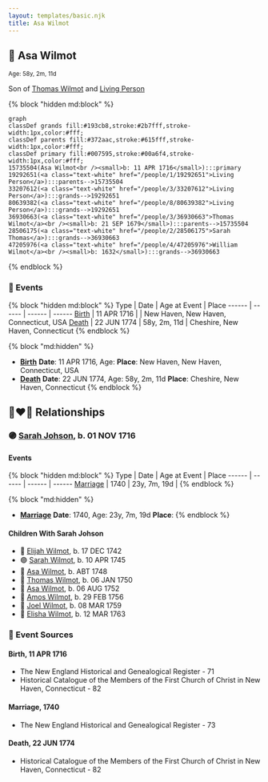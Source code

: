 ```yaml
---
layout: templates/basic.njk
title: Asa Wilmot
---
```

## 🔵 Asa Wilmot
<small>Age: 58y, 2m, 11d</small>

Son of [Thomas Wilmot](/people/3/36930663) and [Living Person](/people/1/19292651)

{% block "hidden md:block" %}
```mermaid
graph
classDef grands fill:#193cb8,stroke:#2b7fff,stroke-width:1px,color:#fff;
classDef parents fill:#372aac,stroke:#615fff,stroke-width:1px,color:#fff;
classDef primary fill:#007595,stroke:#00a6f4,stroke-width:1px,color:#fff;
15735504(Asa Wilmot<br /><small>b: 11 APR 1716</small>):::primary
19292651(<a class="text-white" href="/people/1/19292651">Living Person</a>):::parents-->15735504
33207612(<a class="text-white" href="/people/3/33207612">Living Person</a>):::grands-->19292651
80639382(<a class="text-white" href="/people/8/80639382">Living Person</a>):::grands-->19292651
36930663(<a class="text-white" href="/people/3/36930663">Thomas Wilmot</a><br /><small>b: 21 SEP 1679</small>):::parents-->15735504
28506175(<a class="text-white" href="/people/2/28506175">Sarah Thomas</a>):::grands-->36930663
47205976(<a class="text-white" href="/people/4/47205976">William Wilmot</a><br /><small>b: 1632</small>):::grands-->36930663
```
{% endblock %}

### 📆 Events

{% block "hidden md:block" %}
Type | Date | Age at Event | Place
------ | ------ | ------ | ------
[Birth](#event-event-2) | 11 APR 1716 |  | New Haven, New Haven, Connecticut, USA
[Death](#event-event-3) | 22 JUN 1774 | 58y, 2m, 11d | Cheshire, New Haven, Connecticut
{% endblock %}

{% block "md:hidden" %}
- **[Birth](#event-event-2)**
**Date**: 11 APR 1716, Age:
**Place**: New Haven, New Haven, Connecticut, USA
- **[Death](#event-event-3)**
**Date**: 22 JUN 1774, Age: 58y, 2m, 11d
**Place**: Cheshire, New Haven, Connecticut
{% endblock %}

## 👩‍❤️‍👨 Relationships

### 🟣 [Sarah Johson](/people/4/48968878), b. 01 NOV 1716

#### Events

{% block "hidden md:block" %}
Type | Date | Age at Event | Place
------ | ------ | ------ | ------
[Marriage](#event-family-0-event-0) | 1740 | 23y, 7m, 19d |
{% endblock %}

{% block "md:hidden" %}
- **[Marriage](#event-family-0-event-0)**
**Date**: 1740, Age: 23y, 7m, 19d
**Place**:
{% endblock %}

#### Children With Sarah Johson
* 🔵 [Elijah Wilmot](/people/9/99050066), b. 17 DEC 1742
* 🟣 [Sarah Wilmot](/people/3/33582066), b. 10 APR 1745
* 🔵 [Asa Wilmot](/people/4/47117298), b. ABT 1748
* 🔵 [Thomas Wilmot](/people/4/47695656), b. 06 JAN 1750
* 🔵 [Asa Wilmot](/people/9/91393496), b. 06 AUG 1752
* 🔵 [Amos Wilmot](/people/3/34677049), b. 29 FEB 1756
* 🔵 [Joel Wilmot](/people/1/17310990), b. 08 MAR 1759
* 🔵 [Elisha Wilmot](/people/2/21177328), b. 12 MAR 1763
### 📰 Event Sources

#### <a id="event-event-2"></a> Birth, 11 APR 1716
* The New England Historical and Genealogical Register  - 71
* Historical Catalogue of the Members of the First Church of Christ in New Haven, Connecticut  - 82

#### <a id="event-family-0-event-0"></a> Marriage, 1740
* The New England Historical and Genealogical Register  - 73
#### <a id="event-event-3"></a> Death, 22 JUN 1774
* Historical Catalogue of the Members of the First Church of Christ in New Haven, Connecticut  - 82

